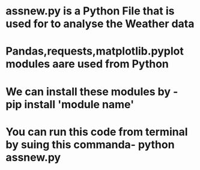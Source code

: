 # assnew.py is a Python File that is used for to analyse the Weather data
# Pandas,requests,matplotlib.pyplot modules aare used from Python
# We can install these modules by - pip install 'module name'
# You can run this code from terminal by suing this commanda- python assnew.py